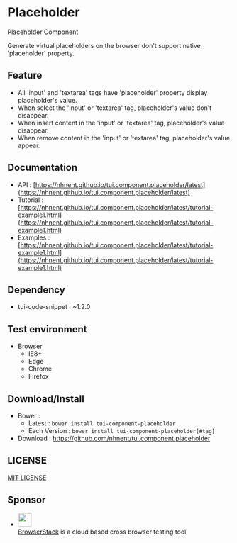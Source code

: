 Placeholder
===============
Placeholder Component<br>

Generate virtual placeholders on the browser don't support native 'placeholder' property.

## Feature
* All 'input' and 'textarea' tags have 'placeholder' property display placeholder's value.
* When select the 'input' or 'textarea' tag, placeholder's value don't disappear.
* When insert content in the 'input' or 'textarea' tag, placeholder's value disappear.
* When remove content in the 'input' or 'textarea' tag, placeholder's value appear.

## Documentation
* API : [https://nhnent.github.io/tui.component.placeholder/latest](https://nhnent.github.io/tui.component.placeholder/latest)
* Tutorial : [https://nhnent.github.io/tui.component.placeholder/latest/tutorial-example1.html](https://nhnent.github.io/tui.component.placeholder/latest/tutorial-example1.html)
* Examples : [https://nhnent.github.io/tui.component.placeholder/latest/tutorial-example1.html](https://nhnent.github.io/tui.component.placeholder/latest/tutorial-example1.html)

## Dependency
* tui-code-snippet : ~1.2.0

## Test environment
* Browser
    * IE8+
    * Edge
    * Chrome
    * Firefox

## Download/Install
* Bower :
   * Latest : `bower install tui-component-placeholder`
   * Each Version : `bower install tui-component-placeholder[#tag]`
* Download : https://github.com/nhnent/tui.component.placeholder

## LICENSE
[MIT LICENSE](LICENSE)

## Sponsor
* <img src="https://cloud.githubusercontent.com/assets/12269563/12287774/8cf4d2c0-ba12-11e5-9fa8-0a9c452cca05.png" height="30"><br>
 [BrowserStack](https://www.browserstack.com/) is a cloud based cross browser testing tool
